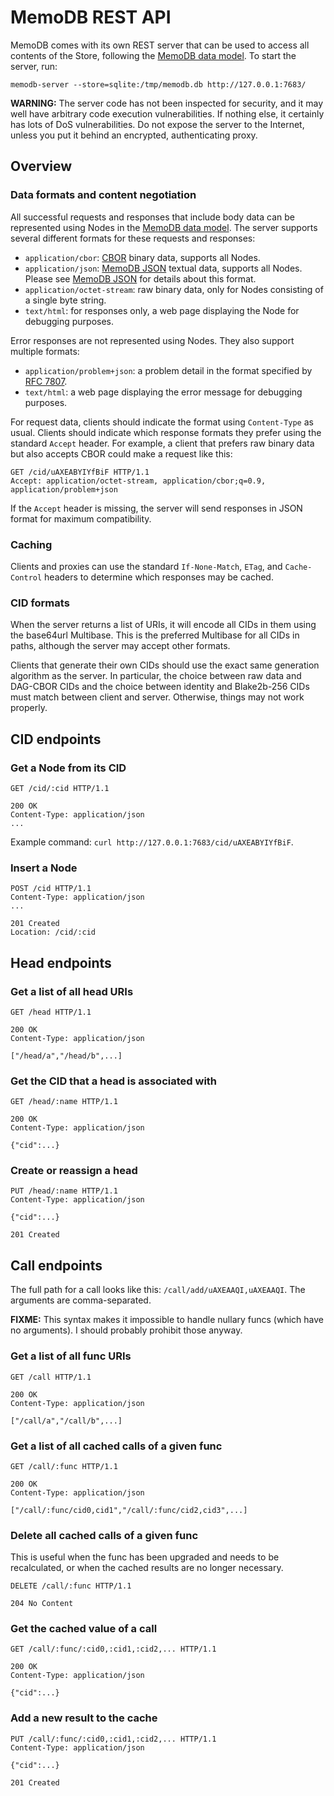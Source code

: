 # MemoDB REST API

MemoDB comes with its own REST server that can be used to access all contents
of the Store, following the [MemoDB data model]. To start the server, run:

`memodb-server --store=sqlite:/tmp/memodb.db http://127.0.0.1:7683/`

**WARNING:** The server code has not been inspected for security, and it may
well have arbitrary code execution vulnerabilities. If nothing else, it
certainly has lots of DoS vulnerabilities. Do not expose the server to the
Internet, unless you put it behind an encrypted, authenticating proxy.

## Overview

### Data formats and content negotiation

All successful requests and responses that include body data can be represented
using Nodes in the [MemoDB data model]. The server supports several different
formats for these requests and responses:

- `application/cbor`: [CBOR] binary data, supports all Nodes.
- `application/json`: [MemoDB JSON] textual data, supports all Nodes. Please
  see [MemoDB JSON] for details about this format.
- `application/octet-stream`: raw binary data, only for Nodes consisting of a
  single byte string.
- `text/html`: for responses only, a web page displaying the Node for debugging
  purposes.

Error responses are not represented using Nodes. They also support multiple
formats:

- `application/problem+json`: a problem detail in the format specified by
  [RFC 7807].
- `text/html`: a web page displaying the error message for debugging purposes.

For request data, clients should indicate the format using `Content-Type` as
usual. Clients should indicate which response formats they prefer using the
standard `Accept` header. For example, a client that prefers raw binary data
but also accepts CBOR could make a request like this:

```http
GET /cid/uAXEABYIYfBiF HTTP/1.1
Accept: application/octet-stream, application/cbor;q=0.9, application/problem+json
```

If the `Accept` header is missing, the server will send responses in JSON
format for maximum compatibility.

### Caching

Clients and proxies can use the standard `If-None-Match`, `ETag`, and
`Cache-Control` headers to determine which responses may be cached.

### CID formats

When the server returns a list of URIs, it will encode all CIDs in them using
the base64url Multibase. This is the preferred Multibase for all CIDs in paths,
although the server may accept other formats.

Clients that generate their own CIDs should use the exact same generation
algorithm as the server. In particular, the choice between raw data and
DAG-CBOR CIDs and the choice between identity and Blake2b-256 CIDs must match
between client and server. Otherwise, things may not work properly.

## CID endpoints

### Get a Node from its CID

```http
GET /cid/:cid HTTP/1.1

200 OK
Content-Type: application/json
...
```

Example command: `curl http://127.0.0.1:7683/cid/uAXEABYIYfBiF`.

### Insert a Node

```http
POST /cid HTTP/1.1
Content-Type: application/json
...

201 Created
Location: /cid/:cid
```

## Head endpoints

### Get a list of all head URIs

```http
GET /head HTTP/1.1

200 OK
Content-Type: application/json

["/head/a","/head/b",...]
```

### Get the CID that a head is associated with

```http
GET /head/:name HTTP/1.1

200 OK
Content-Type: application/json

{"cid":...}
```

### Create or reassign a head

```http
PUT /head/:name HTTP/1.1
Content-Type: application/json

{"cid":...}

201 Created
```

## Call endpoints

The full path for a call looks like this: `/call/add/uAXEAAQI,uAXEAAQI`. The
arguments are comma-separated.

**FIXME:** This syntax makes it impossible to handle nullary funcs (which have
no arguments). I should probably prohibit those anyway.

### Get a list of all func URIs

```http
GET /call HTTP/1.1

200 OK
Content-Type: application/json

["/call/a","/call/b",...]
```

### Get a list of all cached calls of a given func

```http
GET /call/:func HTTP/1.1

200 OK
Content-Type: application/json

["/call/:func/cid0,cid1","/call/:func/cid2,cid3",...]
```

### Delete all cached calls of a given func

This is useful when the func has been upgraded and needs to be recalculated, or
when the cached results are no longer necessary.

```http
DELETE /call/:func HTTP/1.1

204 No Content
```

### Get the cached value of a call

```http
GET /call/:func/:cid0,:cid1,:cid2,... HTTP/1.1

200 OK
Content-Type: application/json

{"cid":...}
```

### Add a new result to the cache

```http
PUT /call/:func/:cid0,:cid1,:cid2,... HTTP/1.1
Content-Type: application/json

{"cid":...}

201 Created
```

[CBOR]: https://cbor.io/
[MemoDB data model]: ./data-model.md
[MemoDB JSON]: ./json.md
[RFC 7807]: https://datatracker.ietf.org/doc/html/rfc7807
